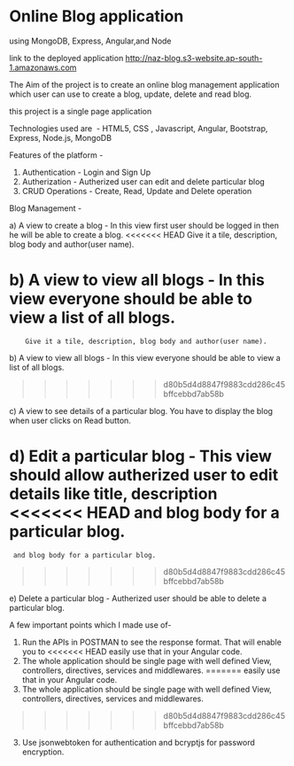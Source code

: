# Online Blog application
using MongoDB, Express, Angular,and Node 

link to the deployed application http://naz-blog.s3-website.ap-south-1.amazonaws.com


The Aim of the project is to create an online blog management application 
which user can use to create a blog, update, delete and read blog. 

this project is a single page application

Technologies used are ​ - HTML5, CSS , Javascript, Angular, Bootstrap, Express, Node.js, MongoDB

Features of the platform -
1) Authentication - Login and Sign Up
2) Autherization - Autherized user can edit and delete particular blog
3) CRUD Operations - Create, Read, Update and Delete operation

Blog Management - 

a) A view to create a blog - In this view first user should be logged in then he will be able to create a blog.
<<<<<<< HEAD
	 Give it a tile, description, blog body and author(user name).
    
b) A view to view all blogs - In this view everyone should be able to view a list of all
   blogs.
=======
		Give it a tile, description, blog body and author(user name).
    
b) A view to view all blogs - In this view everyone should be able to view a list of all
		blogs.
>>>>>>> d80b5d4d8847f9883cdd286c45bffcebbd7ab58b
    
c) A view to see details of a particular blog. You have to display the blog when user clicks on Read button.

d) Edit a particular blog - This view should allow autherized user to edit details like title, description
<<<<<<< HEAD
   and blog body for a particular blog.
=======
     and blog body for a particular blog.
>>>>>>> d80b5d4d8847f9883cdd286c45bffcebbd7ab58b
     
e) Delete a particular blog - Autherized user should be able to delete a particular blog.


A few important points which I made use of-
1) Run the APIs in POSTMAN to see the response format. That will enable you to
<<<<<<< HEAD
	 easily use that in your Angular code.
2) The whole application should be single page with well defined View, controllers,
	 directives, services and middlewares.
=======
		easily use that in your Angular code.
2) The whole application should be single page with well defined View, controllers,
		directives, services and middlewares.
>>>>>>> d80b5d4d8847f9883cdd286c45bffcebbd7ab58b
3) Use jsonwebtoken for authentication and bcryptjs for password encryption.
